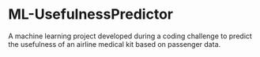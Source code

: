 # ML-UsefulnessPredictor
A machine learning project developed during a coding challenge to predict the usefulness of an airline medical kit based on passenger data.

